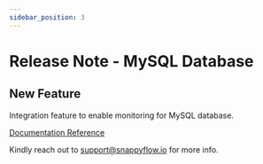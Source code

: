 ```yaml
---
sidebar_position: 3 
---
```

# Release Note - MySQL Database

## New Feature

Integration feature to enable monitoring for MySQL database.

[Documentation Reference](/docs/sidebar-snappyflow-saas/Integrations/mysql/overview)

Kindly reach out to [support@snappyflow.io](mailto:support@snappyflow.io) for more info.

[
  ](http://localhost:3000/docs/release_note/database/postgres)

